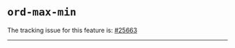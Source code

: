 # `ord-max-min`

The tracking issue for this feature is: [#25663]

[#25663]: https://github.com/rust-lang/rust/issues/25663

------------------------
